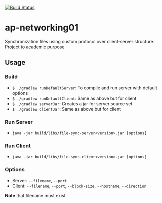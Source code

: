 [![Build Status](https://travis-ci.org/cparram/ap-networking01.svg?branch=staging)](https://travis-ci.org/cparram/ap-networking01)
# ap-networking01
Synchronization files using custom protocol over client-server structure. Project to academic purpose

## Usage
### Build
* `$ ./gradlew runDefaultServer`: To compile and run server with default options
* `$ ./gradlew runDefaultClient`: Same as above but for client
* `$ ./gradlew serverJar`: Creates a jar for server source set
* `$ ./gradlew clientJar`: Same as above but for client

### Run Server
* `java -jar build/libs/file-sync-server<version>.jar [options]`


### Run Client
* `java -jar build/libs/file-sync-client<version>.jar [options]`

### Options
* Server: `--filename`, `--port`
* Client: `--filename`, `--port`, `--block-size`, `--hostname`, `--direction`

**Note** that filename must exist


